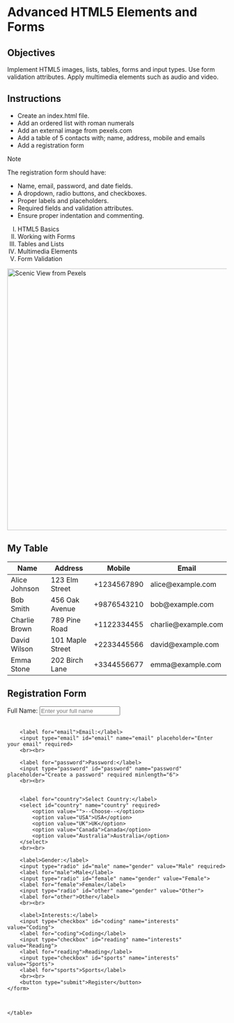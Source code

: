 # Advanced HTML5 Elements and Forms

## Objectives
Implement HTML5 images, lists, tables, forms and input types.
Use form validation attributes.
Apply multimedia elements such as audio and video.

## Instructions

- Create an index.html file.
- Add an ordered list with roman numerals
- Add an external image from pexels.com
- Add a table of 5 contacts with; name, address, mobile and emails
- Add a registration form

>[!NOTE]
>  The registration form should have:
>- Name, email, password, and date fields.
>- A dropdown, radio buttons, and checkboxes.
>- Proper labels and placeholders.
>- Required fields and validation attributes.
>- Ensure proper indentation and commenting.
 
<!DOCTYPE html>
<html lang="en">
<head>
    <meta charset="UTF-8">
    <meta name="viewport" content="width=device-width, initial-scale=1.0">
    <title>Maggie</title>
</head>
<body>
    <ol type="I">
        <li>HTML5 Basics</li>
        <li>Working with Forms</li>
        <li>Tables and Lists</li>
        <li>Multimedia Elements</li>
        <li>Form Validation</li>
    </ol>
    <img src="https://images.pexels.com/photos/1231234/pexels-photo-1231234.jpeg" alt="Scenic View from Pexels" width="600">
    <h2>My Table</h2>
    <table>
        <thead>
            <tr>
                <th>Name</th>
                <th>Address</th>
                <th>Mobile</th>
                <th>Email</th>
            </tr>
        </thead>
        <tbody>
            <tr>
                <td>Alice Johnson</td>
                <td>123 Elm Street</td>
                <td>+1234567890</td>
                <td>alice@example.com</td>
            </tr>
            <tr>
                <td>Bob Smith</td>
                <td>456 Oak Avenue</td>
                <td>+9876543210</td>
                <td>bob@example.com</td>
            </tr>
            <tr>
                <td>Charlie Brown</td>
                <td>789 Pine Road</td>
                <td>+1122334455</td>
                <td>charlie@example.com</td>
            </tr>
            <tr>
                <td>David Wilson</td>
                <td>101 Maple Street</td>
                <td>+2233445566</td>
                <td>david@example.com</td>
            </tr>
            <tr>
                <td>Emma Stone</td>
                <td>202 Birch Lane</td>
                <td>+3344556677</td>
                <td>emma@example.com</td>
            </tr>
        </tbody>
    </table>
       <h2>Registration Form</h2>
       <form action="">
       <label for="name">Full Name:</label>
        <input type="text" id="name" name="name" placeholder="Enter your full name" required>
        <br><br>

        <label for="email">Email:</label>
        <input type="email" id="email" name="email" placeholder="Enter your email" required>
        <br><br>

        <label for="password">Password:</label>
        <input type="password" id="password" name="password" placeholder="Create a password" required minlength="6">
        <br><br>


        <label for="country">Select Country:</label>
        <select id="country" name="country" required>
            <option value="">--Choose--</option>
            <option value="USA">USA</option>
            <option value="UK">UK</option>
            <option value="Canada">Canada</option>
            <option value="Australia">Australia</option>
        </select>
        <br><br>

        <label>Gender:</label>
        <input type="radio" id="male" name="gender" value="Male" required>
        <label for="male">Male</label>
        <input type="radio" id="female" name="gender" value="Female">
        <label for="female">Female</label>
        <input type="radio" id="other" name="gender" value="Other">
        <label for="other">Other</label>
        <br><br>

        <label>Interests:</label>
        <input type="checkbox" id="coding" name="interests" value="Coding">
        <label for="coding">Coding</label>
        <input type="checkbox" id="reading" name="interests" value="Reading">
        <label for="reading">Reading</label>
        <input type="checkbox" id="sports" name="interests" value="Sports">
        <label for="sports">Sports</label>
        <br><br>
        <button type="submit">Register</button>
    </form>
      
     
     
    </table>
</body>
</html>




